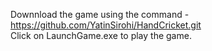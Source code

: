Downnload the game using the command - https://github.com/YatinSirohi/HandCricket.git </br>
Click on LaunchGame.exe to play the game.


